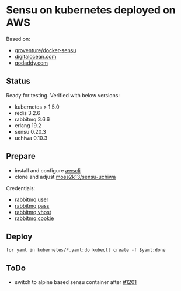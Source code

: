 # Sensu on kubernetes deployed on AWS

Based on:
- [groventure/docker-sensu](https://github.com/groventure/docker-sensu)
- [digitalocean.com](https://www.digitalocean.com/community/tutorials/how-to-configure-sensu-monitoring-rabbitmq-and-redis-on-ubuntu-14-04)
- [godaddy.com](https://www.godaddy.com/garage/tech/config/install-sensu-ubuntu-14-04/)

## Status

Ready for testing. Verified with below versions:
- kubernetes > 1.5.0
- redis 3.2.6
- rabbitmq 3.6.6
- erlang 19.2
- sensu 0.20.3
- uchiwa 0.10.3

## Prepare

- install and configure [awscli](http://docs.aws.amazon.com/cli/latest/userguide/installing.html)
- clone and adjust [moss2k13/sensu-uchiwa](https://github.com/moss2k13/sensu-uchiwa)

Credentials:
- [rabbitmq user](https://github.com/moss2k13/sensu-uchiwa/blob/master/kubernetes/10-secret-rabbitmq.yaml#L8)
- [rabbitmq pass](https://github.com/moss2k13/sensu-uchiwa/blob/master/kubernetes/10-secret-rabbitmq.yaml#L9)
- [rabbitmq vhost](https://github.com/moss2k13/sensu-uchiwa/blob/master/kubernetes/10-secret-rabbitmq.yaml#L10)
- [rabbitmq cookie](https://github.com/moss2k13/sensu-uchiwa/blob/master/kubernetes/10-secret-rabbitmq.yaml#L7)

## Deploy

```
for yaml in kubernetes/*.yaml;do kubectl create -f $yaml;done
```
## ToDo

- switch to alpine based sensu container after [#1201](https://github.com/sensu/sensu/issues/1201)
